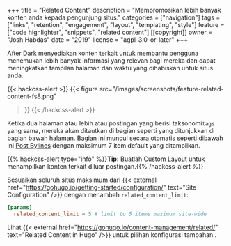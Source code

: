 +++
title = "Related Content"
description = "Mempromosikan lebih banyak konten anda kepada pengunjung situs."
categories = ["navigation"]
tags = ["links", "retention", "engagement", "layout", "templating", "style"]
feature = ["code highlighter", "snippets", "related content"]
[[copyright]]
  owner = "Josh Habdas"
  date = "2019"
  license = "agpl-3.0-or-later"
+++

After Dark menyediakan konten terkait untuk membantu pengguna menemukan lebih banyak informasi yang relevan bagi mereka dan dapat meningkatkan tampilan halaman dan waktu yang dihabiskan untuk situs anda.

{{< hackcss-alert >}}
{{< figure
  src="/images/screenshots/feature-related-content-fs8.png"
>}}
{{< /hackcss-alert >}}

Ketika dua halaman atau lebih atau postingan yang berisi taksonomi`tags` yang sama, mereka akan ditautkan di bagian seperti yang ditunjukkan di bagian bawah halaman. Bagian ini muncul secara otomatis seperti dibawah ini [Post Bylines](../post-bylines) dengan maksimum 7 item default yang ditampilkan.

{{% hackcss-alert type="info" %}}**Tip:** Buatlah [Custom Layout](/feature/custom-layouts) untuk menampilkan konten terkait diluar postingan.{{% /hackcss-alert %}}

Sesuaikan seluruh situs maksimum dari {{< external href="https://gohugo.io/getting-started/configuration/" text="Site Configuration" />}} dengan menambah `related_content_limit`:

```toml
[params]
  related_content_limit = 5 # limit to 5 items maximum site-wide
```

Lihat {{< external href="https://gohugo.io/content-management/related/" text="Related Content in Hugo" />}} untuk pilihan konfigurasi tambahan .
